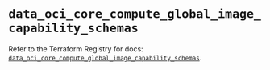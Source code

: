 # `data_oci_core_compute_global_image_capability_schemas`

Refer to the Terraform Registry for docs: [`data_oci_core_compute_global_image_capability_schemas`](https://registry.terraform.io/providers/oracle/oci/6.18.0/docs/data-sources/core_compute_global_image_capability_schemas).
